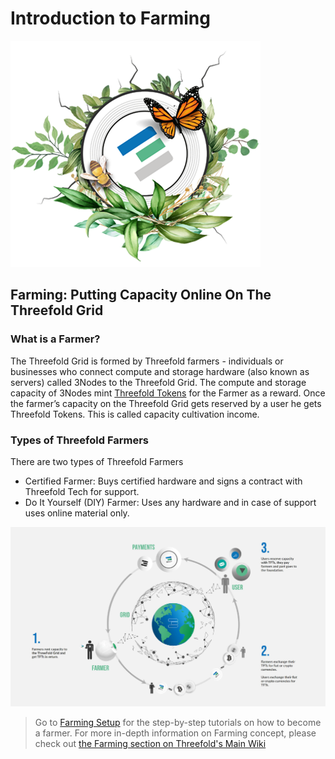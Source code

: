 # Introduction to Farming

![](./img/whatisafarmer.png)

## Farming: Putting Capacity Online On The Threefold Grid

### What is a Farmer?
The Threefold Grid is formed by Threefold farmers - individuals or businesses who connect compute and storage hardware (also known as servers) called 3Nodes to the Threefold Grid. The compute and storage capacity of 3Nodes mint [Threefold Tokens](token_what.md) for the Farmer as a reward. Once the farmer’s capacity on the Threefold Grid gets reserved by a user he gets Threefold Tokens. This is called capacity cultivation income.

### Types of Threefold Farmers

There are two types of Threefold Farmers

- Certified Farmer: Buys certified hardware and signs a contract with Threefold Tech for support.
- Do It Yourself (DIY) Farmer: Uses any hardware and in case of support uses online material only.

![](./img/circular_tft.png)

> Go to [Farming Setup](https://wiki.Threefold.io/#/what_is_farming) for the step-by-step tutorials on how to become a farmer.
> For more in-depth information on Farming concept, please check out [the Farming section on Threefold's Main Wiki](https://wiki.Threefold.io/#/what_is_farming)
